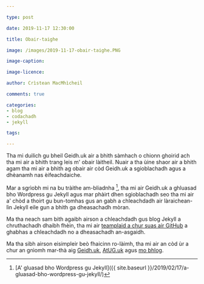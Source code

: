 ```yaml
---

type: post

date: 2019-11-17 12:30:00

title: Obair-taighe

image: /images/2019-11-17-obair-taighe.PNG

image-caption:

image-licence:

author: Crìstean MacMhìcheil

comments: true

categories:
- blog
- codachadh
- jekyll

tags:

---
```


Tha mi duilich gu bheil Geidh.uk air a bhith sàmhach o chionn ghoirid ach tha mi air a bhith trang leis m' obair làitheil. Nuair a tha ùine shaor air a bhith agam tha mi air a bhith ag obair air còd Geidh.uk a sgioblachadh agus a dhèanamh nas èifeachdaiche.

<!--more-->

Mar a sgrìobh mi na bu tràithe am-bliadnha [^1], tha mi air Geidh.uk a ghluasad bho Wordpress gu Jekyll agus mar phàirt dhen sgioblachadh seo tha mi air a' chòd a thoirt gu bun-tomhas gus an gabh a chleachdadh air làraichean-lìn Jekyll eile gun a bhith ga dheasachadh mòran.

Ma tha neach sam bith agaibh airson a chleachdadh gus blog Jekyll a chruthachadh dhaibh fhèin, tha mi air [teamplaid a chur suas air GitHub](https://github.com/MacMhicheil/Simple-Jekyll-Blog-Theme) a ghabhas a chleachdadh no a dheasachadh an-asgaidh.

Ma tha sibh airson eisimpleir beò fhaicinn ro-làimh, tha mi air an còd ùr a chur an gnìomh mar-thà aig [Geidh.uk](https://geidh.uk/), [AtUG.uk](https://atug.uk/) agus [mo bhlog](https://macmhicheil.uk/blog/).

[^1]: [A' gluasad bho Wordpress gu Jekyll]({{ site.baseurl }}/2019/02/17/a-gluasad-bho-wordpress-gu-jekyll/)
